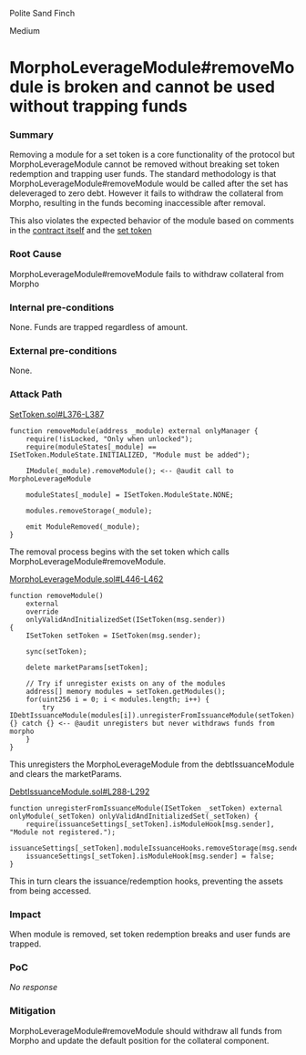 Polite Sand Finch

Medium

# MorphoLeverageModule#removeModule is broken and cannot be used without trapping funds

### Summary

Removing a module for a set token is a core functionality of the protocol but MorphoLeverageModule cannot be removed without breaking set token redemption and trapping user funds. The standard methodology is that MorphoLeverageModule#removeModule would be called after the set has deleveraged to zero debt. However it fails to withdraw the collateral from Morpho, resulting in the funds becoming inaccessible after removal.

This also violates the expected behavior of the module based on comments in the [contract itself](https://github.com/sherlock-audit/2024-10-morpho-x-index/blob/main/index-protocol/contracts/protocol/modules/v1/MorphoLeverageModule.sol#L441-L445) and the [set token](https://github.com/sherlock-audit/2024-10-morpho-x-index/blob/main/index-protocol/contracts/protocol/SetToken.sol#L372-L375)

### Root Cause

MorphoLeverageModule#removeModule fails to withdraw collateral from Morpho

### Internal pre-conditions

None. Funds are trapped regardless of amount.

### External pre-conditions

None.

### Attack Path

[SetToken.sol#L376-L387](https://github.com/sherlock-audit/2024-10-morpho-x-index/blob/main/index-protocol/contracts/protocol/SetToken.sol#L376-L387)

    function removeModule(address _module) external onlyManager {
        require(!isLocked, "Only when unlocked");
        require(moduleStates[_module] == ISetToken.ModuleState.INITIALIZED, "Module must be added");

        IModule(_module).removeModule(); <-- @audit call to MorphoLeverageModule

        moduleStates[_module] = ISetToken.ModuleState.NONE;

        modules.removeStorage(_module);

        emit ModuleRemoved(_module);
    }

The removal process begins with the set token which calls MorphoLeverageModule#removeModule.

[MorphoLeverageModule.sol#L446-L462](https://github.com/sherlock-audit/2024-10-morpho-x-index/blob/main/index-protocol/contracts/protocol/modules/v1/MorphoLeverageModule.sol#L446-L462)

    function removeModule()
        external
        override
        onlyValidAndInitializedSet(ISetToken(msg.sender))
    {
        ISetToken setToken = ISetToken(msg.sender);

        sync(setToken);

        delete marketParams[setToken];

        // Try if unregister exists on any of the modules
        address[] memory modules = setToken.getModules();
        for(uint256 i = 0; i < modules.length; i++) {
            try IDebtIssuanceModule(modules[i]).unregisterFromIssuanceModule(setToken) {} catch {} <-- @audit unregisters but never withdraws funds from morpho
        }
    }

This unregisters the MorphoLeverageModule from the debtIssuanceModule and clears the marketParams.

[DebtIssuanceModule.sol#L288-L292](https://github.com/sherlock-audit/2024-10-morpho-x-index/blob/main/index-protocol/contracts/protocol/modules/v1/DebtIssuanceModule.sol#L288-L292)

    function unregisterFromIssuanceModule(ISetToken _setToken) external onlyModule(_setToken) onlyValidAndInitializedSet(_setToken) {
        require(issuanceSettings[_setToken].isModuleHook[msg.sender], "Module not registered.");
        issuanceSettings[_setToken].moduleIssuanceHooks.removeStorage(msg.sender);
        issuanceSettings[_setToken].isModuleHook[msg.sender] = false;
    }

This in turn clears the issuance/redemption hooks, preventing the assets from being accessed.

### Impact

When module is removed, set token redemption breaks and user funds are trapped.

### PoC

_No response_

### Mitigation

MorphoLeverageModule#removeModule should withdraw all funds from Morpho and update the default position for the collateral component.